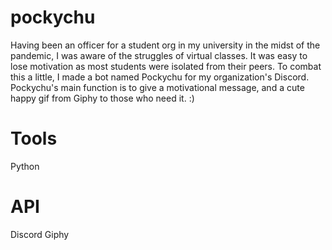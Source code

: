 # pockychu

[](https://i.imgur.com/WL2Rt1N.gifv)

Having been an officer for a student org in my university in the midst of the pandemic, I was aware of the struggles of virtual classes. It was easy to lose motivation as most students were isolated from their peers. To combat this a little, I made a bot named Pockychu for my organization's Discord. Pockychu's main function is to give a motivational message, and a cute happy gif from Giphy to those who need it. :)

# Tools
Python

# API
Discord
Giphy
